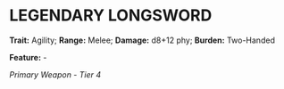 # LEGENDARY LONGSWORD

**Trait:** Agility; **Range:** Melee; **Damage:** d8+12 phy; **Burden:** Two-Handed

**Feature:** -

*Primary Weapon - Tier 4*
